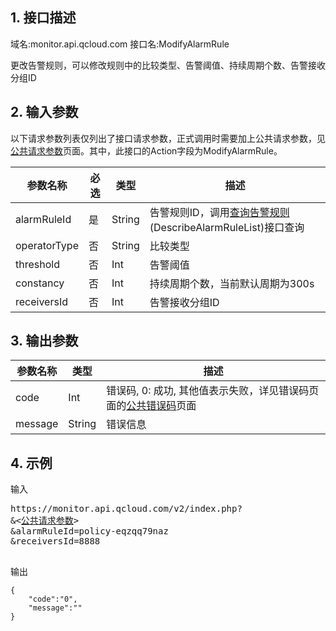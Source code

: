 ## 1. 接口描述
域名:monitor.api.qcloud.com
接口名:ModifyAlarmRule

更改告警规则，可以修改规则中的比较类型、告警阈值、持续周期个数、告警接收分组ID

## 2. 输入参数
以下请求参数列表仅列出了接口请求参数，正式调用时需要加上公共请求参数，见<a href="/doc/api/255/公共请求参数" title="公共请求参数">公共请求参数</a>页面。其中，此接口的Action字段为ModifyAlarmRule。

| 参数名称 | 必选  | 类型 | 描述 |
|---------|---------|---------|---------|
| alarmRuleId | 是 | String | 告警规则ID，调用<a href="/doc/api/255/查询告警规则" title="查询告警规则">查询告警规则</a>(DescribeAlarmRuleList)接口查询|
| operatorType | 否 | String | 比较类型|
| threshold | 否 | Int | 告警阈值| 
| constancy | 否 | Int | 持续周期个数，当前默认周期为300s|
| receiversId | 否 | Int | 告警接收分组ID|


## 3. 输出参数
| 参数名称 | 类型 | 描述 |
|---------|---------|---------|
| code | Int | 错误码, 0: 成功, 其他值表示失败，详见错误码页面的<a href="/doc/api/255/错误码" title="错误码">公共错误码</a>页面|
| message | String | 错误信息|


## 4. 示例
输入
<pre>
https://monitor.api.qcloud.com/v2/index.php?
&<<a href="https://www.qcloud.com/doc/api/229/6976">公共请求参数</a>>
&alarmRuleId=policy-eqzqq79naz
&receiversId=8888

</pre>
输出
```
{
    "code":"0",
    "message":""
}
```

